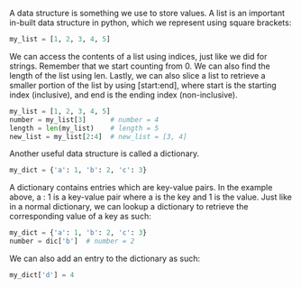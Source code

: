 A data structure is something we use to store values. A list is an important in-built data structure in python, which we represent using square brackets:

```python
my_list = [1, 2, 3, 4, 5]
```

We can access the contents of a list using indices, just like we did for strings. Remember that we start counting from 0. We can also find the length of the list using len. Lastly, we can also slice a list to retrieve a smaller portion of the list by using [start:end], where start is the starting index (inclusive), and end is the ending index (non-inclusive).

```python
my_list = [1, 2, 3, 4, 5]
number = my_list[3]      # number = 4
length = len(my_list)    # length = 5
new_list = my_list[2:4]  # new_list = [3, 4]
```

Another useful data structure is called a dictionary.

```python
my_dict = {'a': 1, 'b': 2, 'c': 3}
```
A dictionary contains entries which are key-value pairs. In the example above, a : 1 is a key-value pair where a is the key and 1 is the value. Just like in a normal dictionary, we can lookup a dictionary to retrieve the corresponding value of a key as such:

```python
my_dict = {'a': 1, 'b': 2, 'c': 3}
number = dic['b']  # number = 2
```

We can also add an entry to the dictionary as such:

```python
my_dict['d'] = 4
```
